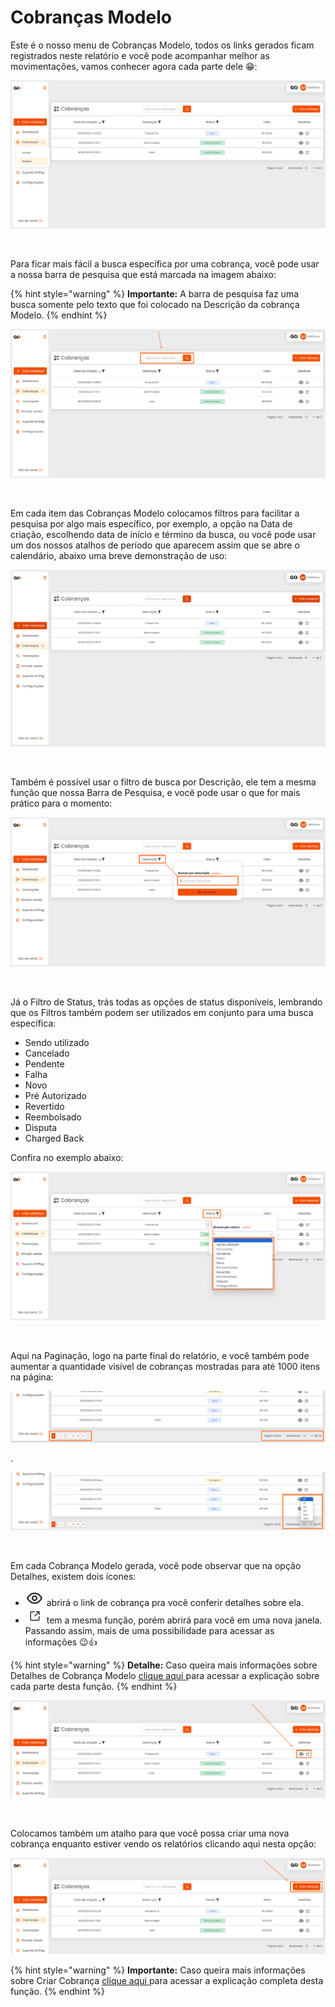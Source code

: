 # Cobranças Modelo


Este é o nosso menu de Cobranças Modelo, todos os links gerados ficam registrados neste relatório e você pode acompanhar melhor as movimentações, vamos conhecer agora cada parte dele 😁:

![cobrancas_menu_modelo](/assets/prints/cobrancas_menu_modelo.png)

<br>

Para ficar mais fácil a busca específica por uma cobrança, você pode usar a nossa barra de pesquisa que está marcada na imagem abaixo:

{% hint style="warning" %}
**Importante:**  A barra de pesquisa faz uma busca somente pelo texto que foi colocado na Descrição da cobrança Modelo.
{% endhint %}

![cobrancas_menu_modelo_barra_pesquisa](/assets/prints/cobrancas_menu_modelo_barra_pesquisa.png)

<br>

Em cada item das Cobranças Modelo colocamos filtros para facilitar a pesquisa por algo mais específico, por exemplo, a opção na Data de criação, escolhendo data de início e término da busca, ou você pode usar um dos nossos atalhos de período que aparecem assim que se abre o calendário, abaixo uma breve demonstração de uso:

![cobrancas_menu_modelo_filtro_data_criacao](/assets/prints/cobrancas_menu_modelo_filtro_data_criacao.gif)

<br>

Também é possível usar o filtro de busca por Descrição, ele tem a mesma função que nossa Barra de Pesquisa, e você pode usar o que for mais prático para o momento:

![cobrancas_menu_modelo_filtro_descricao](/assets/prints/cobrancas_menu_modelo_filtro_descricao.png)

<br>

<!--- Neste parte abaixo eu tirei duvida com o Filipe, e ele me informou que farão alteração no menu dropdown alterando o nome PAGO para SENDO UTILIZADO, para não confundir os clientes --->

Já o Filtro de Status, trás todas as opções de status disponíveis, lembrando que os Filtros também podem ser utilizados em conjunto para uma busca específica:<br>
 - Sendo utilizado
 - Cancelado
 - Pendente
 - Falha
 - Novo
 - Pré Autorizado
 - Revertido
 - Reembolsado
 - Disputa
 - Charged Back<br>

 Confira no exemplo abaixo:

![cobrancas_menu_modelo_filtro_status](/assets/prints/cobrancas_menu_modelo_filtro_status.png)

<br>

Aqui na Paginação, logo na parte final do relatório, e você também pode aumentar a quantidade visível de cobranças mostradas para até 1000 itens na página:

![cobrancas_menu_modelo_paginacao_1](/assets/prints/cobrancas_menu_avulsa_paginacao.png)
<p>.</p>

![cobrancas_menu_modelo_paginacao_2](/assets/prints/cobrancas_menu_avulsa_paginacao_2.png)

<br>

Em cada Cobrança Modelo gerada, você pode observar que na opção Detalhes, existem dois ícones:

- <img src="/assets/prints/icon_olho_detalhes_transacao.png" alt="" data-size="line"> abrirá o link de cobrança pra você conferir detalhes sobre ela.
- <img src="/assets/prints/icon_quadrado_detalhes_transacao.png" alt="" data-size="line"> tem a mesma função, porém abrirá para você em uma nova janela.<br>
Passando assim, mais de uma possibilidade para acessar as informações 😉👍

{% hint style="warning" %}
**Detalhe:** Caso queira mais informações sobre Detalhes de Cobrança Modelo [clique aqui ](https://docs.gopag.com.br/criar_cobranca/link_cobranca/link_cobranca_modelo) para acessar a explicação sobre cada parte desta função.
{% endhint %}

![cobrancas_menu_modelo_detalhes_cobranca](/assets/prints/cobrancas_menu_modelo_detalhes_cobranca.png)

<br>

Colocamos também um atalho para que você possa criar uma nova cobrança enquanto estiver vendo os relatórios clicando aqui nesta opção:

![cobrancas_menu_modelo_criar_cobranca](/assets/prints/cobrancas_menu_modelo_criar_cobranca.png)

{% hint style="warning" %}
**Importante:** Caso queira mais informações sobre Criar Cobrança [clique aqui ](https://docs.gopag.com.br/criar_cobranca) para acessar a explicação completa desta função.
{% endhint %}